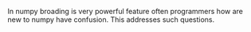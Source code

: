 In numpy broading is very powerful feature often programmers  how are new to numpy have confusion. This addresses such questions.
